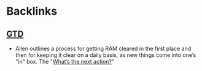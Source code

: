 
# Backlinks
## [GTD](<GTD.md>)
- Allen outlines a process for getting RAM cleared in the first place and then for keeping it clear on a daily basis, as new things come into one’s "in" box. The "[What’s the next action?](<What’s the next action?.md>)"


